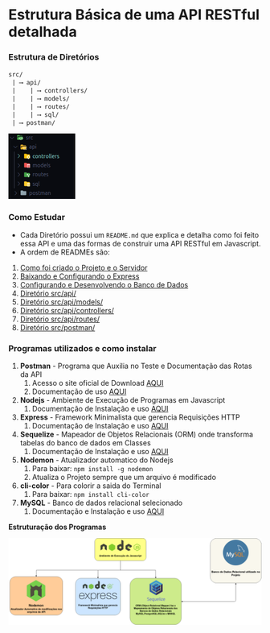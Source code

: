 # Estrutura Básica de uma API RESTful detalhada

### Estrutura de Diretórios

```text
src/
 | ⟶ api/
 |    | ⟶ controllers/
 |    | ⟶ models/
 |    | ⟶ routes/
 |    | ⟶ sql/
 | ⟶ postman/
```

<img src="images/folder-review.png">

### Como Estudar

* Cada Diretório possui um `README.md` que explica e detalha como foi feito essa API e uma das formas de construir uma API RESTful em Javascript.
* A ordem de READMEs são:

1. [Como foi criado o Projeto e o Servidor](markdown/initialization.md)
2. [Baixando e Configurando o Express](markdown/express.md)
3. [Configurando e Desenvolvendo o Banco de Dados](markdown/banco-de-dados.md)
4. [Diretório src/api/](src/api/README.md)
5. [Diretório src/api/models/](src/api/models/README.md)
6. [Diretório src/api/controllers/](src/api/controllers/README.md)
7. [Diretório src/api/routes/](src/api/routes/README.md)
8. [Diretório src/postman/](src/postman/README.md)

### Programas utilizados e como instalar

1. **Postman** - Programa que Auxilia no Teste e Documentação das Rotas da API
   1. Acesso o site oficial de Download [AQUI](https://www.postman.com/downloads/)
   2. Documentação de uso [AQUI](src/postman/README.md)
2. **Nodejs** - Ambiente de Execução de Programas em Javascript
   1. Documentação de Instalação e uso [AQUI](markdown/nodejs.md)
3. **Express** - Framework Minimalista que gerencia Requisições HTTP
   1. Documentação de Instalação e uso [AQUI](markdown/express.md)
4. **Sequelize** - Mapeador de Objetos Relacionais (ORM) onde transforma tabelas do banco de dados em Classes
   1. Documentação de Instalação e uso [AQUI](markdown/sequelize.md)
5. **Nodemon** - Atualizador automatico do Nodejs
   1. Para baixar: `npm install -g nodemon`
   2. Atualiza o Projeto sempre que um arquivo é modificado
6. **cli-color** - Para colorir a saida do Terminal
   1. Para baixar: `npm install cli-color`
7. **MySQL** - Banco de dados relacional selecionado
   1. Documentação e Instalação e uso [AQUI](markdown/mysql.md)


**Estruturação dos Programas**

<img src="images/programs/programas-api-restful.png">

